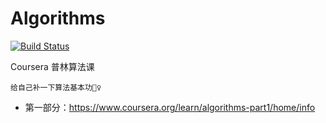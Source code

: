 # Algorithms
[![Build Status](https://www.travis-ci.org/DeepinSC/Algorithms.svg?branch=master)](https://www.travis-ci.org/DeepinSC/Algorithms)


Coursera 普林算法课


`给自己补一下算法基本功🤷‍♀️`
- 第一部分：https://www.coursera.org/learn/algorithms-part1/home/info
